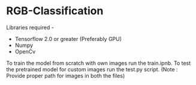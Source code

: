 # RGB-Classification
Libraries required - 
* Tensorflow 2.0 or greater (Preferably GPU)
* Numpy
* OpenCv

To train the model from scratch with own images run the train.ipnb. To test the pretrained model for custom images run the test.py script. (Note : Provide proper path for images in both the files)
